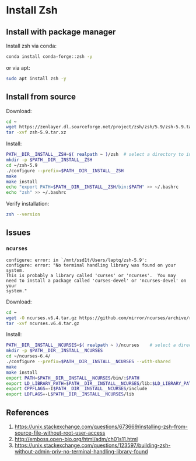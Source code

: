 # Install Zsh

## Install with package manager

Install zsh via conda:
```bash
conda install conda-forge::zsh -y
```
or via apt:
```bash
sudo apt install zsh -y
```

## Install from source

Download:
```bash
cd ~
wget https://zenlayer.dl.sourceforge.net/project/zsh/zsh/5.9/zsh-5.9.tar.xz
tar -xvf zsh-5.9.tar.xz
```

Install:
```bash
PATH__DIR__INSTALL__ZSH=$( realpath ~ )/zsh  # select a directory to install
mkdir -p $PATH__DIR__INSTALL__ZSH
cd ~/zsh-5.9
./configure --prefix=$PATH__DIR__INSTALL__ZSH
make
make install
echo "export PATH=$PATH__DIR__INSTALL__ZSH/bin:$PATH" >> ~/.bashrc
echo "zsh" >> ~/.bashrc
```


Verify installation:
```bash
zsh --version
```

## Issues

### `ncurses`

```
configure: error: in `/mnt/ssd1t/Users/laptq/zsh-5.9':
configure: error: "No terminal handling library was found on your system.
This is probably a library called 'curses' or 'ncurses'.  You may
need to install a package called 'curses-devel' or 'ncurses-devel' on your
system."
```

Download:
```bash
cd ~
wget -O ncurses.v6.4.tar.gz https://github.com/mirror/ncurses/archive/refs/tags/v6.4.tar.gz
tar -xvf ncurses.v6.4.tar.gz
```

Install:
```bash
PATH__DIR__INSTALL__NCURSES=$( realpath ~ )/ncurses    # select a directory to install
mkdir -p $PATH__DIR__INSTALL__NCURSES
cd ~/ncurses-6.4/
./configure --prefix=$PATH__DIR__INSTALL__NCURSES --with-shared
make
make install
export PATH=$PATH__DIR__INSTALL__NCURSES/bin/:$PATH
export LD_LIBRARY_PATH=$PATH__DIR__INSTALL__NCURSES/lib:$LD_LIBRARY_PATH
export CPPFLAGS=-I$PATH__DIR__INSTALL__NCURSES/include
export LDFLAGS=-L$PATH__DIR__INSTALL__NCURSES/lib
```

## References

1. https://unix.stackexchange.com/questions/673669/installing-zsh-from-source-file-without-root-user-access
2. http://emboss.open-bio.org/html/adm/ch01s11.html
3. https://unix.stackexchange.com/questions/123597/building-zsh-without-admin-priv-no-terminal-handling-library-found
